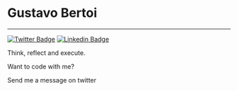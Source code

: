# Gustavo Bertoi
---

[![Twitter Badge](https://img.shields.io/badge/-@bertoizera-001333?style=flat-square&labelColor=001333&logo=twitter&logoColor=white&link=https://twitter.com/bertoizera)](https://twitter.com/bertoizera) 
[![Linkedin Badge](https://img.shields.io/badge/-Gustavo%20Bertoi-001333?style=flat-square&logo=Linkedin&logoColor=white&link=https://www.linkedin.com/in/gustavobertoi/)](https://www.linkedin.com/in/gustavobertoi/) 

Think, reflect and execute.

Want to code with me? 

Send me a message on twitter
